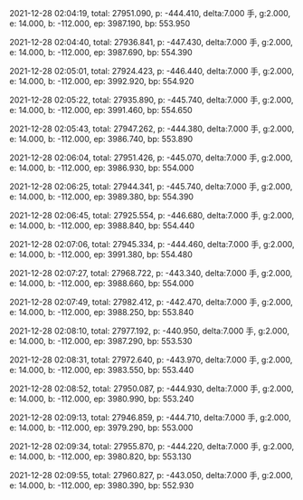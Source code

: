 2021-12-28 02:04:19, total: 27951.090, p: -444.410, delta:7.000 手, g:2.000, e: 14.000, b: -112.000, ep: 3987.190, bp: 553.950

2021-12-28 02:04:40, total: 27936.841, p: -447.430, delta:7.000 手, g:2.000, e: 14.000, b: -112.000, ep: 3987.690, bp: 554.390

2021-12-28 02:05:01, total: 27924.423, p: -446.440, delta:7.000 手, g:2.000, e: 14.000, b: -112.000, ep: 3992.920, bp: 554.920

2021-12-28 02:05:22, total: 27935.890, p: -445.740, delta:7.000 手, g:2.000, e: 14.000, b: -112.000, ep: 3991.460, bp: 554.650

2021-12-28 02:05:43, total: 27947.262, p: -444.380, delta:7.000 手, g:2.000, e: 14.000, b: -112.000, ep: 3986.740, bp: 553.890

2021-12-28 02:06:04, total: 27951.426, p: -445.070, delta:7.000 手, g:2.000, e: 14.000, b: -112.000, ep: 3986.930, bp: 554.000

2021-12-28 02:06:25, total: 27944.341, p: -445.740, delta:7.000 手, g:2.000, e: 14.000, b: -112.000, ep: 3989.380, bp: 554.390

2021-12-28 02:06:45, total: 27925.554, p: -446.680, delta:7.000 手, g:2.000, e: 14.000, b: -112.000, ep: 3988.840, bp: 554.440

2021-12-28 02:07:06, total: 27945.334, p: -444.460, delta:7.000 手, g:2.000, e: 14.000, b: -112.000, ep: 3991.380, bp: 554.480

2021-12-28 02:07:27, total: 27968.722, p: -443.340, delta:7.000 手, g:2.000, e: 14.000, b: -112.000, ep: 3988.660, bp: 554.000

2021-12-28 02:07:49, total: 27982.412, p: -442.470, delta:7.000 手, g:2.000, e: 14.000, b: -112.000, ep: 3988.250, bp: 553.840

2021-12-28 02:08:10, total: 27977.192, p: -440.950, delta:7.000 手, g:2.000, e: 14.000, b: -112.000, ep: 3987.290, bp: 553.530

2021-12-28 02:08:31, total: 27972.640, p: -443.970, delta:7.000 手, g:2.000, e: 14.000, b: -112.000, ep: 3983.550, bp: 553.440

2021-12-28 02:08:52, total: 27950.087, p: -444.930, delta:7.000 手, g:2.000, e: 14.000, b: -112.000, ep: 3980.990, bp: 553.240

2021-12-28 02:09:13, total: 27946.859, p: -444.710, delta:7.000 手, g:2.000, e: 14.000, b: -112.000, ep: 3979.290, bp: 553.000

2021-12-28 02:09:34, total: 27955.870, p: -444.220, delta:7.000 手, g:2.000, e: 14.000, b: -112.000, ep: 3980.820, bp: 553.130

2021-12-28 02:09:55, total: 27960.827, p: -443.050, delta:7.000 手, g:2.000, e: 14.000, b: -112.000, ep: 3980.390, bp: 552.930